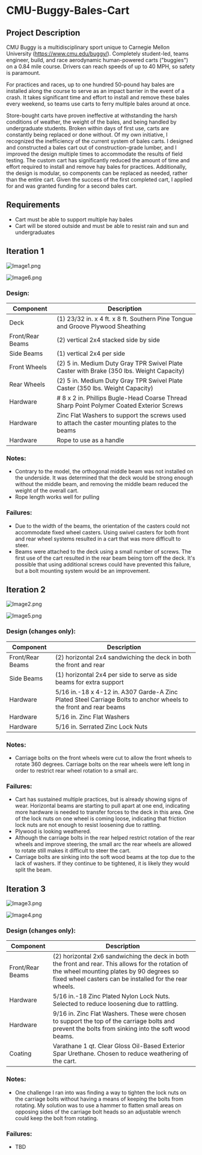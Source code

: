 # CMU-Buggy-Bales-Cart

## Project Description

CMU Buggy is a multidisciplinary sport unique to Carnegie Mellon University (https://www.cmu.edu/buggy/). Completely
student-led, teams engineer, build, and race aerodynamic human-powered carts ("buggies") on a 0.84 mile course. Drivers
can reach speeds of up to 40 MPH, so safety is paramount.

For practices and races, up to one hundred 50-pound hay bales are installed along the course to serve as an impact barrier in
the event of a crash. It takes significant time and effort to install and remove these bales every weekend, so teams use
carts to ferry multiple bales around at once.

Store-bought carts have proven ineffective at withstanding the harsh conditions of weather, the weight of the bales, and
being handled by undergraduate students. Broken within days of first use, carts are constantly being replaced or done
without. Of my own initiative, I recognized the inefficiency of the current system of bales carts. I designed and
constructed a bales cart out of construction-grade lumber, and I improved the design multiple times to accommodate the
results of field testing. The custom cart has significantly reduced the amount of time and effort required to install
and remove hay bales for practices. Additionally, the design is modular, so components can be replaced as needed, rather
than the entire cart. Given the success of the first completed cart, I applied for and was granted funding for a second bales cart.

## Requirements

- Cart must be able to support multiple hay bales
- Cart will be stored outside and must be able to resist rain and sun and undergraduates

## Iteration 1

![Image1.png](imgs/iteration1/model/Bales_Cart_Iteration1_001.png)

![Image6.png](imgs/iteration1/thumbnails/Side_001.png)



### Design:

Component|Description
---|---
Deck|(1) 23/32 in. x 4 ft. x 8 ft. Southern Pine Tongue and Groove Plywood Sheathing
Front/Rear Beams|(2) vertical 2x4 stacked side by side
Side Beams|(1) vertical 2x4 per side
Front Wheels|(2) 5 in. Medium Duty Gray TPR Swivel Plate Caster with Brake (350 lbs. Weight Capacity)
Rear Wheels|(2) 5 in. Medium Duty Gray TPR Swivel Plate Caster (350 lbs. Weight Capacity)
Hardware|\# 8 x 2 in. Phillips Bugle-Head Coarse Thread Sharp Point Polymer Coated Exterior Screws
Hardware|Zinc Flat Washers to support the screws used to attach the caster mounting plates to the beams
Hardware|Rope to use as a handle

### Notes:

- Contrary to the model, the orthogonal middle beam was not installed on the underside. It was determined that the deck
  would be strong enough without the middle beam, and removing the middle beam reduced the weight of the overall cart.
- Rope length works well for pulling

### Failures:

- Due to the width of the beams, the orientation of the casters could not accommodate fixed wheel casters. Using swivel
  casters for both front and rear wheel systems resulted in a cart that was more difficult to steer.
- Beams were attached to the deck using a small number of screws. The first use of the cart resulted in the rear beam
  being torn off the deck. It's possible that using additional screws could have prevented this failure, but a bolt
  mounting system would be an improvement.

## Iteration 2

![Image2.png](imgs/iteration2/model/Bales_Cart_Iteration2_001.png)

![Image5.png](imgs/iteration2/thumbnails/IMG_2562.png)



### Design (changes only):

Component|Description
---|---
Front/Rear Beams|(2) horizontal 2x4 sandwiching the deck in both the front and rear
Side Beams|(1) horizontal 2x4 per side to serve as side beams for extra support
Hardware|5/16 in.-18 x 4-12 in. A307 Garde-A Zinc Plated Steel Carriage Bolts to anchor wheels to the front and rear beams
Hardware|5/16 in. Zinc Flat Washers
Hardware|5/16 in. Serrated Zinc Lock Nuts

### Notes:

- Carriage bolts on the front wheels were cut to allow the front wheels to rotate 360 degrees. Carriage bolts on the
  rear wheels were left long in order to restrict rear wheel rotation to a small arc.

### Failures:

- Cart has sustained multiple practices, but is already showing signs of wear. Horizontal beams are starting to pull
  apart at one end, indicating more hardware is needed to transfer forces to the deck in this area. One of the lock nuts on one wheel is coming loose, indicating that friction lock nuts are not enough
  to resist loosening due to rattling.
- Plywood is looking weathered.
- Although the carriage bolts in the rear helped restrict rotation of the rear wheels and improve steering, the small
  arc the rear wheels are allowed to rotate still makes it difficult to steer the cart.
- Carriage bolts are sinking into the soft wood beams at the top due to the lack of washers. If they continue to be
  tightened, it is likely they would split the beam.

## Iteration 3

![Image3.png](imgs/iteration3/model/Bales_Cart_Iteration3_001.png)

![Image4.png](imgs/iteration3/thumbnails/IMG_2909.png)

### Design (changes only):

Component|Description
---|---
Front/Rear Beams|(2) horizontal 2x6 sandwiching the deck in both the front and rear. This allows for the rotation of the wheel mounting plates by 90 degrees so fixed wheel casters can be installed for the rear wheels.
Hardware|5/16 in.-18 Zinc Plated Nylon Lock Nuts. Selected to reduce loosening due to rattling.
Hardware|9/16 in. Zinc Flat Washers. These were chosen to support the top of the carriage bolts and prevent the bolts from sinking into the soft wood beams.
Coating|Varathane 1 qt. Clear Gloss Oil-Based Exterior Spar Urethane. Chosen to reduce weathering of the cart.

### Notes:

- One challenge I ran into was finding a way to tighten the lock nuts on the carriage bolts without having a means of keeping the bolts from rotating. My solution was to use a hammer to flatten small areas on opposing sides of the carriage bolt heads so an adjustable wrench could keep the bolt from rotating.

### Failures:

- TBD
